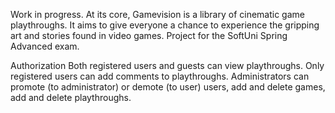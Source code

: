 Work in progress.
At its core, Gamevision is a library of cinematic game playthroughs. It aims to give everyone a chance to experience the gripping art and stories found in video games.
Project for the SoftUni Spring Advanced exam.

Authorization
Both registered users and guests can view playthroughs.
Only registered users can add comments to playthroughs.
Administrators can promote (to administrator) or demote (to user) users, add and delete games, add and delete playthroughs.

